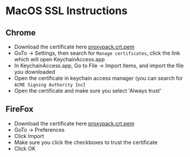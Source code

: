# MacOS SSL Instructions

## Chrome

- Download the certificate here [proxypack.crt.pem](https://github.com/helpscout/proxypack/blob/master/src/proxypack.crt.pem)
- GoTo -> Settings, then search for `Manage certificates`, click the link which will open KeychainAccess.app
- In KeychainAccess.app, Go to File -> Import Items, and import the file you downloaded
- Open the certificate in keychain access manager (you can search for `ACME Signing Authority Inc`)
- Open the certificate and make sure you select 'Always trust'

## FireFox

- Download the certificate here [proxypack.crt.pem](https://github.com/helpscout/proxypack/blob/master/src/proxypack.crt.pem)
- GoTo -> Preferences
- Click Import
- Make sure you click the checkboxes to trust the certificate
- Click OK
